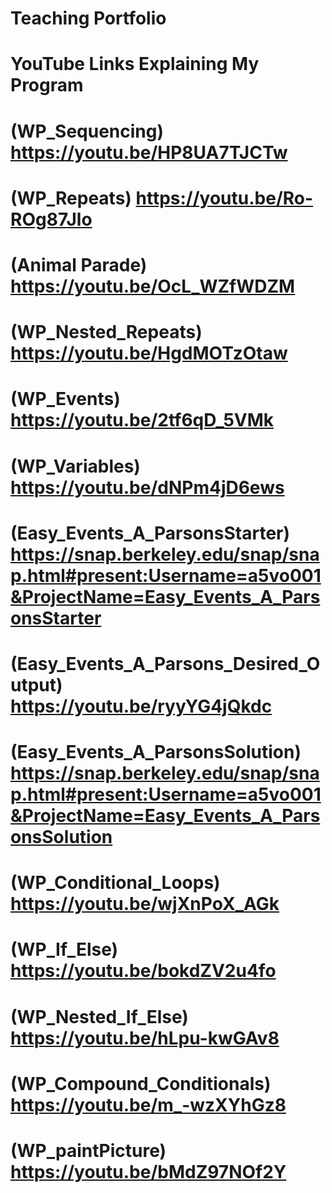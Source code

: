 # Teaching Portfolio
# YouTube Links Explaining My Program
# (WP_Sequencing) https://youtu.be/HP8UA7TJCTw
# (WP_Repeats) https://youtu.be/Ro-ROg87Jlo
# (Animal Parade) https://youtu.be/OcL_WZfWDZM
# (WP_Nested_Repeats) https://youtu.be/HgdMOTzOtaw
# (WP_Events) https://youtu.be/2tf6qD_5VMk
# (WP_Variables) https://youtu.be/dNPm4jD6ews
# (Easy_Events_A_ParsonsStarter) https://snap.berkeley.edu/snap/snap.html#present:Username=a5vo001&ProjectName=Easy_Events_A_ParsonsStarter
# (Easy_Events_A_Parsons_Desired_Output) https://youtu.be/ryyYG4jQkdc
# (Easy_Events_A_ParsonsSolution) https://snap.berkeley.edu/snap/snap.html#present:Username=a5vo001&ProjectName=Easy_Events_A_ParsonsSolution
# (WP_Conditional_Loops) https://youtu.be/wjXnPoX_AGk
# (WP_If_Else) https://youtu.be/bokdZV2u4fo
# (WP_Nested_If_Else) https://youtu.be/hLpu-kwGAv8
# (WP_Compound_Conditionals) https://youtu.be/m_-wzXYhGz8
# (WP_paintPicture) https://youtu.be/bMdZ97NOf2Y
